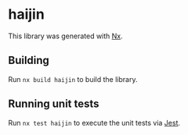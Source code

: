 # haijin

This library was generated with [Nx](https://nx.dev).

## Building

Run `nx build haijin` to build the library.

## Running unit tests

Run `nx test haijin` to execute the unit tests via [Jest](https://jestjs.io).
